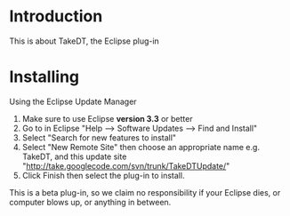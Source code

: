 # Introduction #

This is about TakeDT, the Eclipse plug-in


# Installing #

Using the Eclipse Update Manager

  1. Make sure to use Eclipse **version 3.3** or better
  1. Go to in Eclipse "Help --> Software Updates --> Find and Install"
  1. Select "Search for new features to install"
  1. Select "New Remote Site" then choose an appropriate name e.g. TakeDT, and this update site "http://take.googlecode.com/svn/trunk/TakeDTUpdate/"
  1. Click Finish then select the plug-in to install.

This is a beta plug-in, so we claim no responsibility if your Eclipse dies, or computer blows up, or anything in between.